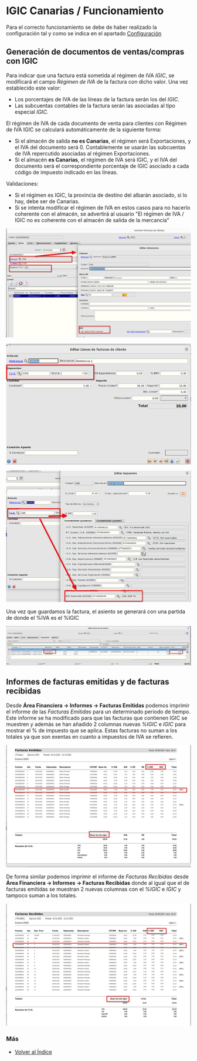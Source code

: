 # IGIC Canarias / Funcionamiento

Para el correcto funcionamiento se debe de haber realizado la configuración tal y como se indica en el apartado [Configuración](./configuracion.md)

## Generación de documentos de ventas/compras con IGIC
Para indicar que una factura está sometida al régimen de IVA _IGIC_, se modificará el campo _Régimen de IVA_ de la factura con dicho valor. Una vez establecido este valor:
* Los porcentajes de IVA de las líneas de la factura serán los del _IGIC_.
* Las subcuentas contables de la factura serán las asociadas al tipo especial _IGIC_.

El régimen de IVA de cada documento de venta para clientes con Régimen de IVA IGIC se calculará automáticamente de la siguiente forma:
* Si el almacén de salida **no es Canarias**, el régimen será Exportaciones, y el IVA del documento será 0. Contablemente se usarán las subcuentas de IVA repercutido asociadas al régimen Exportaciones.
* Si el almacén **es Canarias**, el régimen de IVA será IGIC, y el IVA del documento será el correspondiente porcentaje de IGIC asociado a cada código de impuesto indicado en las líneas.

Validaciones:
* Si el régimen es IGIC, la provincia de destino del albarán asociado, si lo hay, debe ser de Canarias.
* Si se intenta modificar el régimen de IVA en estos casos para no hacerlo coherente con el almacén, se advertirá al usuario "El régimen de IVA / IGIC no es coherente con el almacén de salida de la mercancía"




![Cabecera factura cliente](./img/form_facturas_igic_canarias.png)

![Línea factura cliente](./img/form_lineasfacturascli_igic_canarias.png)

![Línea factura cliente2](./img/form_lineasfacturascli2_igic_canarias.png)

Una vez que guardamos la factura, el asiento se generará con una partida de donde el %IVA es el %IGIC 

![Guardar fichero](./img/form_co_asientos_igic_canarias.png)


## Informes de facturas emitidas y de facturas recibidas
Desde **Área Financiera -> Informes -> Facturas Emitidas** podemos imprimir el informe de las *Facturas Emitidas* para un determinado periodo de tiempo. Este informe se ha modificado para que las facturas que contienen IGIC se muestren y además se han añadido 2 columnas nuevas *%IGIC* e *IGIC* para mostrar el % de impuesto que se aplica.
Estas facturas no suman a los totales ya que son exentas en cuanto a impuestos de IVA se refieren.

![Facturas emitidas](./img/form_i_facturasemi_igic_canarias.png)

De forma similar podemos imprimir el informe de *Facturas Recibidas* desde **Área Financiera -> Informes -> Facturas Recibidas** donde al igual que el de facturas emitidas se muestran 2 nuevas columnas con el *%IGIC* e *IGIC* y tampoco suman a los totales.

 ![Facturas recibidas](./img/form_i_facturasrec_igic_canarias.png)


### Más

  * [Volver al Índice](./index.md)
